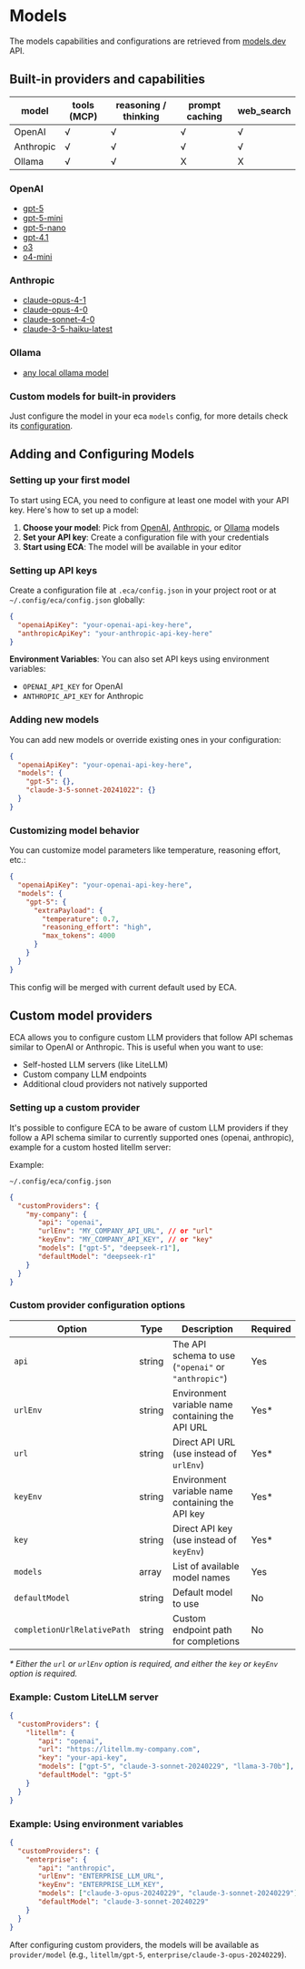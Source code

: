 # Models

The models capabilities and configurations are retrieved from [models.dev](https://models.dev) API.

## Built-in providers and capabilities

| model     | tools (MCP) | reasoning / thinking | prompt caching | web_search |
|-----------|-------------|----------------------|----------------|------------|
| OpenAI    | √           | √                    | √              | √          |
| Anthropic | √           | √                    | √              | √          |
| Ollama    | √           | √                    | X              | X          |

### OpenAI

- [gpt-5](https://platform.openai.com/docs/models/gpt-5)
- [gpt-5-mini](https://platform.openai.com/docs/models/gpt-5-mini)
- [gpt-5-nano](https://platform.openai.com/docs/models/gpt-5-nano)
- [gpt-4.1](https://platform.openai.com/docs/models/gpt-4.1)
- [o3](https://platform.openai.com/docs/models/o3)
- [o4-mini](https://platform.openai.com/docs/models/o4-mini)

### Anthropic

- [claude-opus-4-1](https://docs.anthropic.com/en/docs/about-claude/models/overview)
- [claude-opus-4-0](https://docs.anthropic.com/en/docs/about-claude/models/overview)
- [claude-sonnet-4-0](https://docs.anthropic.com/en/docs/about-claude/models/overview)
- [claude-3-5-haiku-latest](https://docs.anthropic.com/en/docs/about-claude/models/overview)

### Ollama

- [any local ollama model](https://ollama.com/search)

### Custom models for built-in providers

Just configure the model in your eca `models` config, for more details check its [configuration](./configuration.md#adding-models).

## Adding and Configuring Models

### Setting up your first model

To start using ECA, you need to configure at least one model with your API key. Here's how to set up a model:

1. **Choose your model**: Pick from [OpenAI](#openai), [Anthropic](#anthropic), or [Ollama](#ollama) models
2. **Set your API key**: Create a configuration file with your credentials
3. **Start using ECA**: The model will be available in your editor

### Setting up API keys

Create a configuration file at `.eca/config.json` in your project root or at `~/.config/eca/config.json` globally:

```json
{
  "openaiApiKey": "your-openai-api-key-here",
  "anthropicApiKey": "your-anthropic-api-key-here"
}
```

**Environment Variables**: You can also set API keys using environment variables:
- `OPENAI_API_KEY` for OpenAI
- `ANTHROPIC_API_KEY` for Anthropic

### Adding new models

You can add new models or override existing ones in your configuration:

```json
{
  "openaiApiKey": "your-openai-api-key-here",
  "models": {
    "gpt-5": {},
    "claude-3-5-sonnet-20241022": {}
  }
}
```

### Customizing model behavior

You can customize model parameters like temperature, reasoning effort, etc.:

```json
{
  "openaiApiKey": "your-openai-api-key-here",
  "models": {
    "gpt-5": {
      "extraPayload": {
        "temperature": 0.7,
        "reasoning_effort": "high",
        "max_tokens": 4000
      }
    }
  }
}
```

This config will be merged with current default used by ECA.

## Custom model providers

ECA allows you to configure custom LLM providers that follow API schemas similar to OpenAI or Anthropic. This is useful when you want to use:

- Self-hosted LLM servers (like LiteLLM)
- Custom company LLM endpoints
- Additional cloud providers not natively supported

### Setting up a custom provider

It's possible to configure ECA to be aware of custom LLM providers if they follow a API schema similar to currently supported ones (openai, anthropic), example for a custom hosted litellm server:

Example:

`~/.config/eca/config.json`
```json
{
  "customProviders": {
    "my-company": {
       "api": "openai",
       "urlEnv": "MY_COMPANY_API_URL", // or "url"
       "keyEnv": "MY_COMPANY_API_KEY", // or "key"
       "models": ["gpt-5", "deepseek-r1"],
       "defaultModel": "deepseek-r1"
    }
  }
}
```

### Custom provider configuration options

| Option | Type | Description | Required |
|--------|------|-------------|----------|
| `api` | string | The API schema to use (`"openai"` or `"anthropic"`) | Yes |
| `urlEnv` | string | Environment variable name containing the API URL | Yes* |
| `url` | string | Direct API URL (use instead of `urlEnv`) | Yes* |
| `keyEnv` | string | Environment variable name containing the API key | Yes* |
| `key` | string | Direct API key (use instead of `keyEnv`) | Yes* |
| `models` | array | List of available model names | Yes |
| `defaultModel` | string | Default model to use | No |
| `completionUrlRelativePath` | string | Custom endpoint path for completions | No |

_* Either the `url` or `urlEnv` option is required, and either the `key` or `keyEnv` option is required._

### Example: Custom LiteLLM server

```json
{
  "customProviders": {
    "litellm": {
       "api": "openai",
       "url": "https://litellm.my-company.com",
       "key": "your-api-key",
       "models": ["gpt-5", "claude-3-sonnet-20240229", "llama-3-70b"],
       "defaultModel": "gpt-5"
    }
  }
}
```

### Example: Using environment variables

```json
{
  "customProviders": {
    "enterprise": {
       "api": "anthropic",
       "urlEnv": "ENTERPRISE_LLM_URL",
       "keyEnv": "ENTERPRISE_LLM_KEY",
       "models": ["claude-3-opus-20240229", "claude-3-sonnet-20240229"],
       "defaultModel": "claude-3-sonnet-20240229"
    }
  }
}
```

After configuring custom providers, the models will be available as `provider/model` (e.g., `litellm/gpt-5`, `enterprise/claude-3-opus-20240229`).

